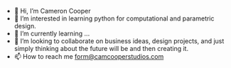 - 👋 Hi, I’m Cameron Cooper
- 👀 I’m interested in learning python for computational and parametric design.
- 🌱 I’m currently learning ...
- 💞️ I’m looking to collaborate on business ideas, design projects, and just simply thinking about the future will be and then creating it. 
- 📫 How to reach me form@camcooperstudios.com

<!---
CAMCOOP6/CAMCOOP6 is a ✨ special ✨ repository because its `README.md` (this file) appears on your GitHub profile.
You can click the Preview link to take a look at your changes.
--->
